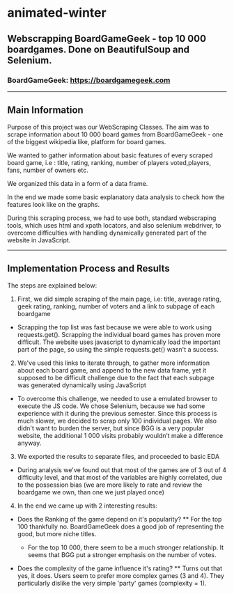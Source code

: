 # animated-winter
## Webscrapping BoardGameGeek - top 10 000 boardgames. Done on BeautifulSoup and Selenium.

### BoardGameGeek: https://boardgamegeek.com

----------------------------------------

## Main Information

Purpose of this project was our WebScraping Classes. The aim was to scrape information about 10 000 board games from BoardGameGeek - one of the biggest wikipedia like, platform for board games. 

We wanted to gather information about basic features of every scraped board game, i.e : title, rating, ranking, number of players voted,players, fans, number of owners etc. 

We organized this data in a form of a data frame.

In the end we made some basic explanatory data analysis to check how the features look like on the graphs.

During this scraping process, we had to use both, standard webscraping tools, which uses html and xpath locators, and also selenium webdriver, to overcome difficulties with handling dynamically generated part of the website in JavaScript.

---------------------------------------

## Implementation Process and Results

The steps are explained below:

1.  First, we did simple scraping of the main page, i.e: title, average rating, geek rating, ranking, number of voters and a link to subpage of each boardgame
  * Scrapping the top list was fast because we were able to work using requests.get(). Scrapping the individual board games has proven more difficult. The website uses javascript to dynamically load the important part of the page, so using the simple requests.get() wasn't a success.

2. We've used this links to iterate through, to gather more information about each board game, and append to the new data frame, yet it supposed to be difficult challenge due to the fact that each subpage was generated dynamically using JavaScript
  * To overcome this challenge, we needed to use a emulated browser to execute the JS code. We chose Selenium, because we had some experience with it during the previous semester. Since this process is much slower, we decided to scrap only 100 individual pages. We also didn't want to burden the server, but since BGG is a very popular website, the additional 1 000 visits probably wouldn’t make a difference anyway.

3. We exported the results to separate files, and proceeded to basic EDA
  * During analysis we've found out that most of the games are of 3 out of 4 difficulty level, and that most of the variables are highly correlated, due to the possession bias (we are more likely to rate and review the boardgame we own, than one we just played once)
  
4. In the end we came up with 2 interesting results:
  * Does the Ranking of the game depend on it's popularity?
      **  For the top 100 thankfully no. BoardGameGeek does a good job of representing the good, but more niche titles.
      *  For the top 10 000, there seem to be a much stronger relationship. It seems that BGG put a stronger emphasis on the         number of votes.

  * Does the complexity of the game influence it's rating?
      **  Turns out that yes, it does. Users seem to prefer more complex games (3 and 4). They particularly dislike the very simple 'party' games (complexity = 1).
